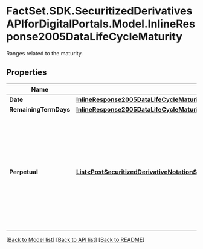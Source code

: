# FactSet.SDK.SecuritizedDerivativesAPIforDigitalPortals.Model.InlineResponse2005DataLifeCycleMaturity
Ranges related to the maturity.

## Properties

Name | Type | Description | Notes
------------ | ------------- | ------------- | -------------
**Date** | [**InlineResponse2005DataLifeCycleMaturityDate**](InlineResponse2005DataLifeCycleMaturityDate.md) |  | [optional] 
**RemainingTermDays** | [**InlineResponse2005DataLifeCycleMaturityRemainingTermDays**](InlineResponse2005DataLifeCycleMaturityRemainingTermDays.md) |  | [optional] 
**Perpetual** | [**List&lt;PostSecuritizedDerivativeNotationScreenerValueRangesGetDataLifeCycleMaturityPerpetualItems&gt;**](PostSecuritizedDerivativeNotationScreenerValueRangesGetDataLifeCycleMaturityPerpetualItems.md) | Indicates whether perpetual and non-perpetual securitized derivatives are among the results. A perpetual securitized derivative is one that does not mature. | [optional] 

[[Back to Model list]](../README.md#documentation-for-models) [[Back to API list]](../README.md#documentation-for-api-endpoints) [[Back to README]](../README.md)

